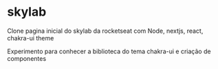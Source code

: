 # skylab
Clone pagina inicial do skylab da rocketseat com Node, nextjs, react, chakra-ui theme

Experimento para conhecer a biblioteca do tema chakra-ui e criação de componentes